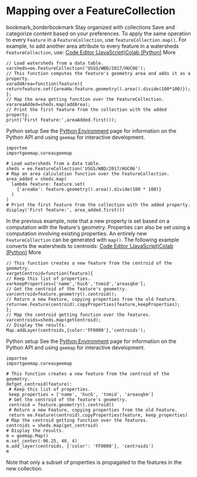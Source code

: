  
#  Mapping over a FeatureCollection 
bookmark_borderbookmark Stay organized with collections  Save and categorize content based on your preferences. 
To apply the same operation to every `Feature` in a `FeatureCollection`, use `featureCollection.map()`. For example, to add another area attribute to every feature in a watersheds `FeatureCollection`, use:
[Code Editor (JavaScript)](https://developers.google.com/earth-engine/guides/feature_collection_mapping#code-editor-javascript-sample)[Colab (Python)](https://developers.google.com/earth-engine/guides/feature_collection_mapping#colab-python-sample) More
```
// Load watersheds from a data table.
varsheds=ee.FeatureCollection('USGS/WBD/2017/HUC06');
// This function computes the feature's geometry area and adds it as a property.
varaddArea=function(feature){
returnfeature.set({areaHa:feature.geometry().area().divide(100*100)});
};
// Map the area getting function over the FeatureCollection.
varareaAdded=sheds.map(addArea);
// Print the first feature from the collection with the added property.
print('First feature:',areaAdded.first());
```
Python setup
See the [ Python Environment](https://developers.google.com/earth-engine/guides/python_install) page for information on the Python API and using `geemap` for interactive development.
```
importee
importgeemap.coreasgeemap
```
```
# Load watersheds from a data table.
sheds = ee.FeatureCollection('USGS/WBD/2017/HUC06')
# Map an area calculation function over the FeatureCollection.
area_added = sheds.map(
  lambda feature: feature.set(
    {'areaHa': feature.geometry().area().divide(100 * 100)}
  )
)
# Print the first feature from the collection with the added property.
display('First feature:', area_added.first())
```

In the previous example, note that a new property is set based on a computation with the feature's geometry. Properties can also be set using a computation involving existing properties.
An entirely new `FeatureCollection` can be generated with `map()`. The following example converts the watersheds to centroids:
[Code Editor (JavaScript)](https://developers.google.com/earth-engine/guides/feature_collection_mapping#code-editor-javascript-sample)[Colab (Python)](https://developers.google.com/earth-engine/guides/feature_collection_mapping#colab-python-sample) More
```
// This function creates a new feature from the centroid of the geometry.
vargetCentroid=function(feature){
// Keep this list of properties.
varkeepProperties=['name','huc6','tnmid','areasqkm'];
// Get the centroid of the feature's geometry.
varcentroid=feature.geometry().centroid();
// Return a new Feature, copying properties from the old Feature.
returnee.Feature(centroid).copyProperties(feature,keepProperties);
};
// Map the centroid getting function over the features.
varcentroids=sheds.map(getCentroid);
// Display the results.
Map.addLayer(centroids,{color:'FF0000'},'centroids');
```
Python setup
See the [ Python Environment](https://developers.google.com/earth-engine/guides/python_install) page for information on the Python API and using `geemap` for interactive development.
```
importee
importgeemap.coreasgeemap
```
```
# This function creates a new feature from the centroid of the geometry.
defget_centroid(feature):
 # Keep this list of properties.
 keep_properties = ['name', 'huc6', 'tnmid', 'areasqkm']
 # Get the centroid of the feature's geometry.
 centroid = feature.geometry().centroid()
 # Return a new Feature, copying properties from the old Feature.
 return ee.Feature(centroid).copyProperties(feature, keep_properties)
# Map the centroid getting function over the features.
centroids = sheds.map(get_centroid)
# Display the results.
m = geemap.Map()
m.set_center(-96.25, 40, 4)
m.add_layer(centroids, {'color': 'FF0000'}, 'centroids')
m
```

Note that only a subset of properties is propagated to the features in the new collection. 
